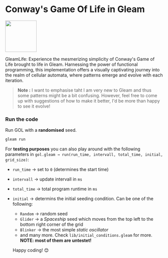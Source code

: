 # Conway's Game Of Life in Gleam

[<img src="https://gleam.run/images/lucy/lucy.svg" width="100"/>](https://gleam.run)

GleamLife: Experience the mesmerizing simplicity of Conway's Game of Life brought to life in Gleam. Harnessing the power of functional programming, this implementation offers a visually captivating journey into the realm of cellular automata, where patterns emerge and evolve with each iteration.

> **Note :** I want to emphasise taht I am very new to Gleam and thus some patterns might be a bit confusing. However, feel free to come up with suggestions of how to make it better, I'd be more than happy to see it evolve!

### Run the code

Run GOL with a **randomised** seed.

```sh
gleam run
```

For **testing purposes** you can also play around with the following parameters in `gol.gleam → run(run_time, intervall, total_time, initial, grid_size)`:

- `run_time` → set to `0` (determines the start time)
- `intervall` → update intervall in `ms`
- `total_time` → total program runtime in `ms`
- `initial` → determins the initial seeding condition. Can be one of the following:

  - `Random` → random seed
  - `Glider` → a _Spaceship_ seed which moves from the top left to the bottom right corner of the grid
  - `Blinker` → the most simple _static oscillator_
  - and many more. Check `lib/initial_conditions.gleam` for more. **NOTE: most of them are untestet!**

  Happy coding! 😊
